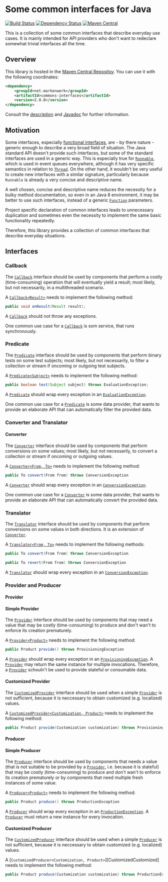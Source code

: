 # Some common interfaces for Java

[![Build Status](https://travis-ci.org/markenwerk/java-commons-interfaces.svg?branch=master)](https://travis-ci.org/markenwerk/java-commons-interfaces)
[![Dependency Status](https://www.versioneye.com/user/projects/56323f1636d0ab0016001bc4/badge.svg)](https://www.versioneye.com/user/projects/56323f1636d0ab0016001bc4)
[![Maven Central](https://maven-badges.herokuapp.com/maven-central/net.markenwerk/commons-interfaces/badge.svg)](https://maven-badges.herokuapp.com/maven-central/net.markenwerk/commons-interfaces)

This is a collection of some common interfaces that describe everyday use cases. It is mainly intended for API providers who don't want to redeclare somewhat trivial interfaces all the time.

## Overview

This library is hosted in the [Maven Central Repositoy](http://search.maven.org/#artifactdetails|net.markenwerk|commons-interfaces|2.0.0|jar). You can use it with the following coordinates:

```xml
<dependency>
	<groupId>net.markenwerk</groupId>
	<artifactId>commons-interfaces</artifactId>
	<version>2.0.0</version>
</dependency>
```

Consult the [description](#interfaces) and [Javadoc](http://markenwerk.github.io/java-commons-interfaces/javadoc/2.0.0/index.html) for further information.

## Motivation

Some interfaces, especially [functional interfaces](https://docs.oracle.com/javase/8/docs/api/java/lang/FunctionalInterface.html), are - by there nature - generic enough to describe a very broad field of situation. The Java standard API doesn't provide such interfaces, but some of the standard interfaces are used in a generic way. This is especially true for [`Runnable`][Runnable], which is used in event queues everywhere, although it has very specific semantics in relation to [`Thread`][Thread]. On the other hand, it wouldn't be very useful to create new interfaces with a similar signature, particularly because `Runnable` is already a very concise and descriptive name. 

A well chosen, concise and descriptive name reduces the necessity for a bulky method documentation, so even in an Java 8 environment, it may be better to use such interfaces, instead of a generic [`Function`][Function] parameters.

Project specific declaration of common interfaces leads to unnecessary duplication and sometimes even the necessity to implement the same basic functionality repeatedly.

Therefore, this library provides a collection of common interfaces that describe everyday situations.

## Interfaces

### Callback

The [`Callback`][Callback] interface should be used by components that perform a costly (time-consuming) operation that will eventually yield a result; most likely, but not necessarily, in a multithreaded scenario.

A [`Callback<Result>`][Callback] needs to implement the following method:

```java
public void onResult(Result result);
```

A [`Callback`][Callback] should not throw any exceptions.

One common use case for a [`Callback`][Callback] is som service, that runs synchronously.

### Predicate

The [`Predicate`][Predicate] interface should be used by components that perform binary tests on some test subjects; most likely, but not necessarily, to filter a collection or stream if oncoming or outgoing test subjects.

A [`Predicate<Subject>`][Predicate] needs to implement the following method:

```java
public boolean test(Subject subject) throws EvaluationException;
```

A [`Predicate`][Predicate] should wrap every exception in an [`EvaluationException`][EvaluationException].

One common use case for a [`Predicate`][Predicate] is some data provider, that wants to provide an elaborate API that can automatically filter the provided data.

### Converter and Translator

#### Converter

The [`Converter`][Converter] interface should be used by components that perform conversions on some values; most likely, but not necessarily, to convert a collection or stream if oncoming or outgoing values.

A [`Converter<From, To>`][Converter] needs to implement the following method:

```java
public To convert(From from) throws ConversionException
```

A [`Converter`][Converter] should wrap every exception in an [`ConversionException`][ConversionException].

One common use case for a [`Converter`][Converter] is some data provider, that wants to provide an elaborate API that can automatically convert the provided data.

### Translator

The [`Translator`][Translator] interface should be used by components that perform conversions on some values in both directions. It is an extension of [`Converter`][Converter].

A [`Translator<From, To>`][Translator] needs to implement the following methods:

```java
public To convert(From from) throws ConversionException

public To revert(From from) throws ConversionException
```

A [`Translator`][Translator] should wrap every exception in an [`ConversionException`][ConversionException].


### Provider and Producer

#### Provider

#### Simple Provider

The [`Provider`][Provider] interface should be used by components that may need a value that may be costly (time-consuming) to produce and don't wan't to enforce its creation prematurely.

A [`Provider<Product>`][Provider] needs to implement the following method:

```java
public Product provide() throws ProvisioningException
```

A [`Provider`][Provider] should wrap every exception in an [`ProvisioningException`][ProvisioningException]. A [`Provider`][Provider] may return the same instance for multiple invocations. Therefore, a [`Provider`][Provider] schouln't be used to provide stateful or consumable data.

#### Customized Provider

The [`CustomizedProvider`][CustomizedProvider] interface should be used when a simple [`Provider`][Provider] is not sufficient, because it is neccessary to obtain customized (e.g. localized) values.

A [`CustomizedProvider<Customization, Product>`][CustomizedProvider] needs to implement the following method:

```java
public Product provide(Customization customization) throws ProvisioningException
```

#### Producer

#### Simple Producer

The [`Producer`][Producer] interface should be used by components that needs a value (that is not suitable to be provided by a [`Provider`][Provider], i.e. because it is stateful) that may be costly (time-consuming) to produce and don't wan't to enforce its creation prematurely or by components that need multiple fresh instances of some value.

A [`Producer<Product>`][Producer] needs to implement the following method:

```java
public Product produce() throws ProductionException
```

A [`Producer`][Producer] should wrap every exception in an [`ProductionException`][ProductionException]. A [`Producer`][Producer] must return a new instance for every invocation.

#### Customized Producer

The [`CustomizedProducer`][CustomizedProducer] interface should be used when a simple [`Producer`][Producer] is not sufficient, because it is neccessary to obtain customized (e.g. localized) values.


A [`CustomizedProducer<Customization, Product>`][CustomizedCustomized] needs to implement the following method:

```java
public Product produce(Customization customization) throws ProductionException
```

[Callback]: http://markenwerk.github.io/java-commons-interfaces/javadoc/2.0.0/index.html?net/markenwerk/commons/interfaces/Callback.html
[Converter]: http://markenwerk.github.io/java-commons-interfaces/javadoc/2.0.0/index.html?net/markenwerk/commons/interfaces/Converter.html
[CustomizedProducer]: http://markenwerk.github.io/java-commons-interfaces/javadoc/2.0.0/index.html?net/markenwerk/commons/interfaces/CustomizedProducer.html
[CustomizedProvider]: http://markenwerk.github.io/java-commons-interfaces/javadoc/2.0.0/index.html?net/markenwerk/commons/interfaces/CustomizedProvider.html
[Predicate]: http://markenwerk.github.io/java-commons-interfaces/javadoc/2.0.0/index.html?net/markenwerk/commons/interfaces/Predicate.html
[Producer]: http://markenwerk.github.io/java-commons-interfaces/javadoc/2.0.0/index.html?net/markenwerk/commons/interfaces/Producer.html
[Provider]: http://markenwerk.github.io/java-commons-interfaces/javadoc/2.0.0/index.html?net/markenwerk/commons/interfaces/Provider.html
[Translator]: http://markenwerk.github.io/java-commons-interfaces/javadoc/2.0.0/index.html?net/markenwerk/commons/interfaces/Translator.html

[ConversionException]: http://markenwerk.github.io/java-commons-interfaces/javadoc/2.0.0/index.html?net/markenwerk/commons/exceptions/ConversionException.html
[EvaluationException]: http://markenwerk.github.io/java-commons-interfaces/javadoc/2.0.0/index.html?net/markenwerk/commons/exceptions/EvaluationException.html
[ProductionException]: http://markenwerk.github.io/java-commons-interfaces/javadoc/2.0.0/index.html?net/markenwerk/commons/exceptions/ProductionException.html
[ProvisioningException]: http://markenwerk.github.io/java-commons-interfaces/javadoc/2.0.0/index.html?net/markenwerk/commons/exceptions/ProvisioningException.html

[Function]: http://docs.oracle.com/javase/8/docs/api/index.html?java/util/function/Function.html
[Runnable]: http://docs.oracle.com/javase/6/docs/api/index.html?java/io/Runnable.html
[Thread]: http://docs.oracle.com/javase/6/docs/api/index.html?java/io/Thread.html
